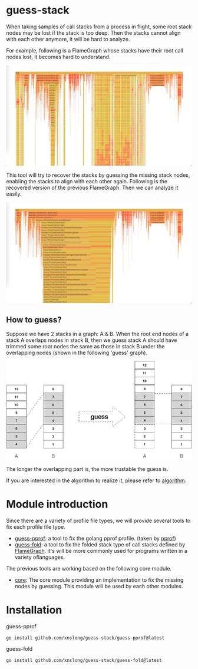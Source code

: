 # guess-stack

When taking samples of call stacks from a process in flight, some root stack nodes may be lost if the stack is too deep.
Then the stacks cannot align with each other anymore, it will be hard to analyze.

For example, following is a FlameGraph whose stacks have their root call nodes lost, it becomes hard to understand.

![mis-aligned version](doc/before.png)

This tool will try to recover the stacks by guessing the missing stack nodes, enabling the stacks to align with each other again. Following is the recovered version of the previous FlameGraph. Then we can analyze it easily.

![aligned version](doc/after.png)

## How to guess?

Suppose we have 2 stacks in a graph: A & B. When the root end nodes of a stack A overlaps nodes in stack B,
then we guess stack A should have trimmed some root nodes the same as those in stack B under the overlapping nodes
(shown in the following 'guess' graph).

![guess](doc/guess.png)

The longer the overlapping part is, the more trustable the guess is. 

If you are interested in the algorithm to realize it, please refer to [algorithm](core/README.md).


# Module introduction

Since there are a variety of profile file types, we will provide several tools to fix each profile file type.

* [guess-pprof](guess-pprof/README.md): a tool to fix the golang pprof profile. (taken
  by [pprof](https://github.com/google/pprof))
* [guess-fold](guess-fold/README.md): a tool to fix the folded stack type of call stacks defined by [FlameGraph]. it's will be more commonly used for programs written in a variety oflanguages.

[FlameGraph]: https://github.com/brendangregg/FlameGraph

The previous tools are working based on the following core module.

* [core](core): The core module providing an implementation to fix the missing nodes by guessing. This module will be
  used by each other modules.


# Installation

guess-pprof

```bash
go install github.com/xnslong/guess-stack/guess-pprof@latest
```

guess-fold

```bash
go install github.com/xnslong/guess-stack/guess-fold@latest
```

